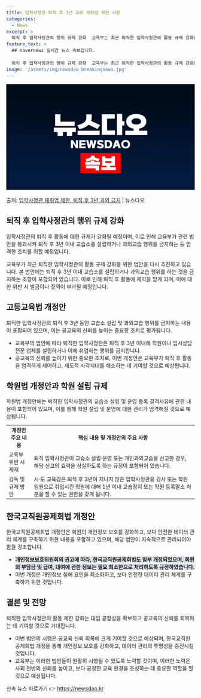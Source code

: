 ```yaml
---
title: 입학사정관 퇴직 후 3년 과외 재취업 제한 사항
categories:
  - News
excerpt: >
  퇴직 후 입학사정관의 행위 규제 강화  교육부는 최근 퇴직한 입학사정관의 활동 규제 강화를 위한 법안을 다시…
feature_text: >
  ## navernews 실시간 뉴스 속보입니다.

  퇴직 후 입학사정관의 행위 규제 강화  교육부는 최근 퇴직한 입학사정관의 활동 규제 강화를 위한 법안을 다시…
image: '/assets/img/newsdao_breakingnews.jpg'
---
```


![뉴스다오 속보](/assets/img/newsdao_breakingnews.jpg)

<p>출처: <a href="https://newsdao.kr/4690" rel="dofollow">입학사정관 재취업 제한, 퇴직 후 3년 과외 금지</a> | 뉴스다오</p>

<h2 data-ke-size="size26">퇴직 후 입학사정관의 행위 규제 강화</h2>
입학사정관의 퇴직 후 활동에 대한 규제가 강화될 예정이며, 이로 인해 교육부가 관련 법안을 통과시켜 퇴직 후 3년 이내 교습소를 설립하거나 과외교습 행위를 금지하는 등 엄격한 조치를 취할 예정입니다.

<p data-ke-size="size16">교육부가 최근 퇴직한 입학사정관의 활동 규제 강화를 위한 법안을 다시 추진하고 있습니다. 본 법안에는 퇴직 후 3년 이내 교습소를 설립하거나 과외교습 행위를 하는 것을 금지하는 조항이 포함되어 있습니다. 이로 인해 퇴직 후 활동에 제약을 받게 되며, 이에 대한 위반 시 벌금이나 징역이 부과될 예정입니다.</p>

<h2 data-ke-size="size26">고등교육법 개정안</h2>
퇴직한 입학사정관의 퇴직 후 3년 동안 교습소 설립 및 과외교습 행위를 금지하는 내용이 포함되어 있으며, 이는 공교육의 신뢰를 높이는 중요한 조치로 평가됩니다.

<ul>
  <li>교육부의 법안에 따라 퇴직한 입학사정관은 퇴직 후 3년 이내에 학원이나 입시상담 전문 업체를 설립하거나 이에 취업하는 행위를 금지합니다.</li>
  <li>공교육의 신뢰를 높이기 위한 중요한 조치로, 이번 개정안은 교육부가 퇴직 후 활동을 엄격하게 제어하고, 제도적 사각지대를 해소하는 데 기여할 것으로 예상됩니다.</li>
</ul>

<h2 data-ke-size="size26">학원법 개정안과 학원 설립 규제</h2>
학원법 개정안에는 퇴직한 입학사정관의 교습소 설립 및 운영 등록 결격사유에 관한 내용이 포함되어 있으며, 이를 통해 학원 설립 및 운영에 대한 관리가 엄격해질 것으로 예상됩니다.

<table>
  <tr>
    <td style="text-align: center; height: 17px;"><b>개정안 주요 내용</b></td>
    <td style="text-align: center; height: 17px;"><b>핵심 내용 및 개정안의 주요 사항</b></td>
  </tr>
  <tr>
    <td>교육부 위반 시 제재</td>
    <td>퇴직 입학사정관이 교습소 설립·운영 또는 개인과외교습을 신고한 경우, 해당 신고의 효력을 상실하도록 하는 규정이 포함되어 있습니다.</td>
  </tr>
  <tr>
    <td>감독 및 규제 방안</td>
    <td>시·도 교육감은 퇴직 후 3년이 지나지 않은 입학사정관을 강사 또는 학원 임원으로 취업시킨 학원에 대해 1년 이내 교습정지 또는 학원 등록말소 처분을 할 수 있는 권한을 갖게 됩니다.</td>
  </tr>
</table>

<h2 data-ke-size="size26">한국교직원공제회법 개정안</h2>
한국교직원공제회법 개정안은 회원의 개인정보 보호를 강화하고, 보다 안전한 데이터 관리 체계를 구축하기 위한 내용을 포함하고 있으며, 해당 법안이 지속적으로 관리되어야 함을 강조합니다.

<ul>
  <li><b><span style="background-color: #21538527;">개인정보보호위원회의 권고에 따라, 한국교직원공제회법도 일부 개정되었으며, 회원의 부담금 및 급여, 대여에 관한 정보는 필요 최소한으로 처리하도록 규정하였습니다.</span></b></li>
  <li>이번 개정은 개인정보 침해 요인을 최소화하고, 보다 안전한 데이터 관리 체계를 구축하기 위한 것입니다.</li>
</ul>

<h2 data-ke-size="size26">결론 및 전망</h2>
퇴직한 입학사정관의 활동 제한 강화는 대입 공정성을 확보하고 공교육의 신뢰를 회복하는 데 기여할 것으로 기대됩니다.

<ul>
  <li>이번 법안의 시행은 공교육 신뢰 회복에 크게 기여할 것으로 예상되며, 한국교직원공제회법 개정을 통해 개인정보 보호를 강화하고, 데이터 관리의 투명성을 증진시킬 것입니다.</li>
  <li>교육부는 이러한 법안들이 원활히 시행될 수 있도록 노력할 것이며, 이러한 노력은 사회 전반의 신뢰를 높이고, 보다 공정한 교육 환경을 조성하는 데 중요한 역할을 할 것으로 예상됩니다.</li>
</ul> 

신속 뉴스 바로가기 👉 <a href="https://newsdao.kr" rel="dofollow">https://newsdao.kr</a>



